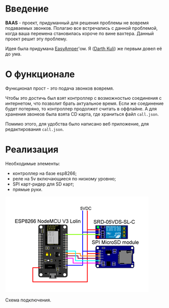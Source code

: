 # Введение

**BAAS** - проект, придуманный для решения проблемы не вовремя подаваемых звонков. Полагаю все встречались с данной проблемой, когда ваша перемена становилась короче по вине вахтера. Данный проект решит эту проблему.

Идея была придумана [EasyAmper](https://github.com/EasyAmper)'ом. Я ([Darth Kuli](https://github.com/DarthVader904)) же первым довел её до ума.

# О функционале

Функционал прост - это подача звонков вовремя.

Чтобы это достичь был взят контроллер с возможностью соединения с интернетом, что позволит брать актуальное время. Если же соединение будет потеряно, то контроллер продолжет считать в оффлайне. А для хранения звонеов была взята CD карта, где храниться файл `call.json`.

Помимо этого, для удобства было написано веб приложение, для редактирования `call.json`.

# Реализация

Необходимые элементы:

* контроллер на базе esp8266;
* реле на 5v включающиеся по низкому уровню;
* SPI карт-ридер для SD карт;
* прямые руки.

![BAAS_ESP8266_Lolin](Images/BAAS_ESP8266_Lolin.svg)

Схема подключения.

